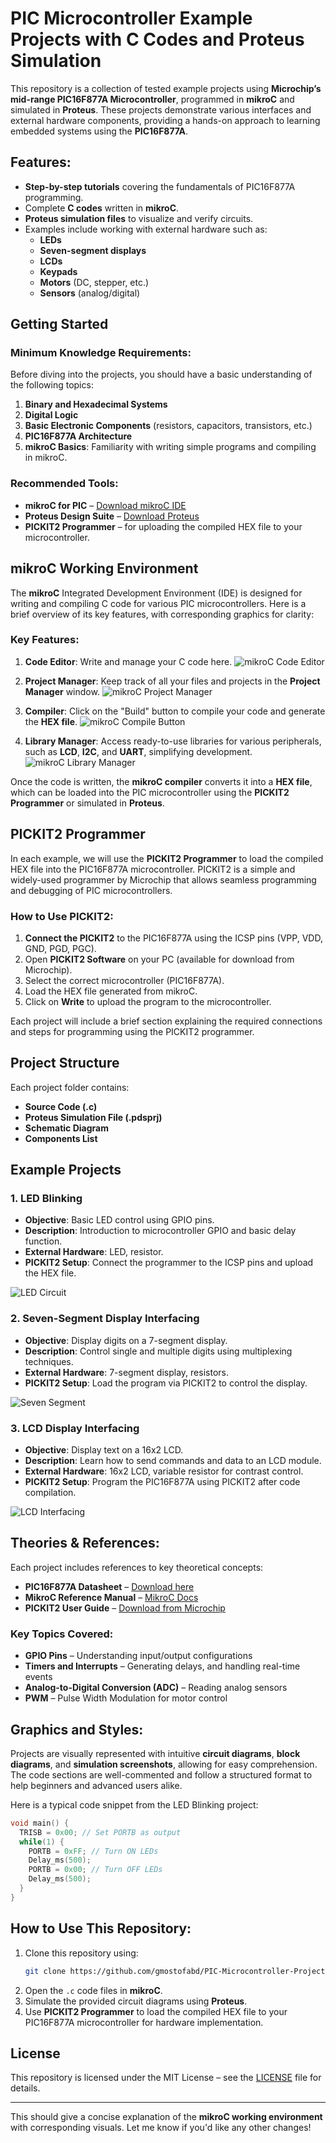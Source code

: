 # PIC Microcontroller Example Projects with C Codes and Proteus Simulation

This repository is a collection of tested example projects using **Microchip’s mid-range PIC16F877A Microcontroller**, programmed in **mikroC** and simulated in **Proteus**. These projects demonstrate various interfaces and external hardware components, providing a hands-on approach to learning embedded systems using the **PIC16F877A**.

## Features:
- **Step-by-step tutorials** covering the fundamentals of PIC16F877A programming.
- Complete **C codes** written in **mikroC**.
- **Proteus simulation files** to visualize and verify circuits.
- Examples include working with external hardware such as:
  - **LEDs**
  - **Seven-segment displays**
  - **LCDs**
  - **Keypads**
  - **Motors** (DC, stepper, etc.)
  - **Sensors** (analog/digital)
  
## Getting Started

### Minimum Knowledge Requirements:
Before diving into the projects, you should have a basic understanding of the following topics:
1. **Binary and Hexadecimal Systems**
2. **Digital Logic**
3. **Basic Electronic Components** (resistors, capacitors, transistors, etc.)
4. **PIC16F877A Architecture**
5. **mikroC Basics**: Familiarity with writing simple programs and compiling in mikroC.

### Recommended Tools:
- **mikroC for PIC** – [Download mikroC IDE](https://www.mikroe.com/mikroc-pic)
- **Proteus Design Suite** – [Download Proteus](https://www.labcenter.com/downloads/)
- **PICKIT2 Programmer** – for uploading the compiled HEX file to your microcontroller.

## mikroC Working Environment

The **mikroC** Integrated Development Environment (IDE) is designed for writing and compiling C code for various PIC microcontrollers. Here is a brief overview of its key features, with corresponding graphics for clarity:

### Key Features:
1. **Code Editor**: Write and manage your C code here.
   ![mikroC Code Editor](graphics/mikroc_code_editor.png)

2. **Project Manager**: Keep track of all your files and projects in the **Project Manager** window.
   ![mikroC Project Manager](graphics/mikroc_project_manager.png)

3. **Compiler**: Click on the "Build" button to compile your code and generate the **HEX file**.
   ![mikroC Compile Button](graphics/mikroc_compile_button.png)

4. **Library Manager**: Access ready-to-use libraries for various peripherals, such as **LCD**, **I2C**, and **UART**, simplifying development.
   ![mikroC Library Manager](graphics/mikroc_library_manager.png)

Once the code is written, the **mikroC compiler** converts it into a **HEX file**, which can be loaded into the PIC microcontroller using the **PICKIT2 Programmer** or simulated in **Proteus**.

## PICKIT2 Programmer
In each example, we will use the **PICKIT2 Programmer** to load the compiled HEX file into the PIC16F877A microcontroller. PICKIT2 is a simple and widely-used programmer by Microchip that allows seamless programming and debugging of PIC microcontrollers.

### How to Use PICKIT2:
1. **Connect the PICKIT2** to the PIC16F877A using the ICSP pins (VPP, VDD, GND, PGD, PGC).
2. Open **PICKIT2 Software** on your PC (available for download from Microchip).
3. Select the correct microcontroller (PIC16F877A).
4. Load the HEX file generated from mikroC.
5. Click on **Write** to upload the program to the microcontroller.

Each project will include a brief section explaining the required connections and steps for programming using the PICKIT2 programmer.

## Project Structure
Each project folder contains:
- **Source Code (.c)**
- **Proteus Simulation File (.pdsprj)**
- **Schematic Diagram**
- **Components List**

## Example Projects

### 1. **LED Blinking**
   - **Objective**: Basic LED control using GPIO pins.
   - **Description**: Introduction to microcontroller GPIO and basic delay function.
   - **External Hardware**: LED, resistor.
   - **PICKIT2 Setup**: Connect the programmer to the ICSP pins and upload the HEX file.

   ![LED Circuit](graphics/led_blink.gif)

### 2. **Seven-Segment Display Interfacing**
   - **Objective**: Display digits on a 7-segment display.
   - **Description**: Control single and multiple digits using multiplexing techniques.
   - **External Hardware**: 7-segment display, resistors.
   - **PICKIT2 Setup**: Load the program via PICKIT2 to control the display.

   ![Seven Segment](graphics/seven_segment.gif)

### 3. **LCD Display Interfacing**
   - **Objective**: Display text on a 16x2 LCD.
   - **Description**: Learn how to send commands and data to an LCD module.
   - **External Hardware**: 16x2 LCD, variable resistor for contrast control.
   - **PICKIT2 Setup**: Program the PIC16F877A using PICKIT2 after code compilation.

   ![LCD Interfacing](graphics/lcd_display.gif)

## Theories & References:
Each project includes references to key theoretical concepts:
- **PIC16F877A Datasheet** – [Download here](https://ww1.microchip.com/downloads/en/DeviceDoc/39582b.pdf)
- **MikroC Reference Manual** – [MikroC Docs](https://www.mikroe.com/mikroc-pic)
- **PICKIT2 User Guide** – [Download from Microchip](https://www.microchip.com/downloads/en/DeviceDoc/PICkit_2_User_Guide_51553F.pdf)

### Key Topics Covered:
- **GPIO Pins** – Understanding input/output configurations
- **Timers and Interrupts** – Generating delays, and handling real-time events
- **Analog-to-Digital Conversion (ADC)** – Reading analog sensors
- **PWM** – Pulse Width Modulation for motor control

## Graphics and Styles:
Projects are visually represented with intuitive **circuit diagrams**, **block diagrams**, and **simulation screenshots**, allowing for easy comprehension. The code sections are well-commented and follow a structured format to help beginners and advanced users alike.

Here is a typical code snippet from the LED Blinking project:

```c
void main() {
  TRISB = 0x00; // Set PORTB as output
  while(1) {
    PORTB = 0xFF; // Turn ON LEDs
    Delay_ms(500);
    PORTB = 0x00; // Turn OFF LEDs
    Delay_ms(500);
  }
}
```

## How to Use This Repository:
1. Clone this repository using:
   ```bash
   git clone https://github.com/gmostofabd/PIC-Microcontroller-Projects.git
   ```
2. Open the `.c` code files in **mikroC**.
3. Simulate the provided circuit diagrams using **Proteus**.
4. Use **PICKIT2 Programmer** to load the compiled HEX file to your PIC16F877A microcontroller for hardware implementation.

## License
This repository is licensed under the MIT License – see the [LICENSE](LICENSE) file for details.

---

This should give a concise explanation of the **mikroC working environment** with corresponding visuals. Let me know if you'd like any other changes!
